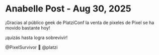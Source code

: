 Anabelle Post -  Aug 30, 2025
=================

¡Gracias al público geek de PlatziConf la venta de pixeles de Pixel se ha movido bastante hoy!

¡quizás hasta logra sobrevivír! 

@PixelSurvivor
 💚 @platzi